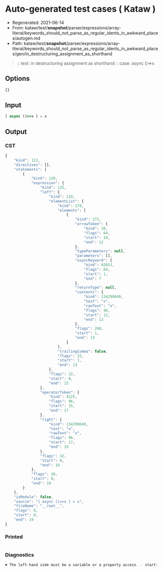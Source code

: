 # Auto-generated test cases ( Kataw )
- Regenerated: 2021-06-14
- From: kataw/test/__snapshot__/parser/expressions/array-literal/keywords_should_not_parse_as_regular_idents_in_awkward_places/autogen.md
- Path: kataw/test/__snapshot__/parser/expressions/array-literal/keywords_should_not_parse_as_regular_idents_in_awkward_places/gen/in_destructuring_assignment_as_shorthand
> :: test: in destructuring assignment as shorthand
> :: case: async ()=>x
## Options

`````js
{}
`````
## Input

`````js
[ async ()=>x ] = x
`````
## Output

### CST

```javascript
{
    "kind": 122,
    "directives": [],
    "statements": [
        {
            "kind": 120,
            "expression": {
                "kind": 125,
                "left": {
                    "kind": 119,
                    "elementList": {
                        "kind": 270,
                        "elements": [
                            {
                                "kind": 271,
                                "arrowToken": {
                                    "kind": 10,
                                    "flags": 64,
                                    "start": 10,
                                    "end": 12
                                },
                                "typeParameters": null,
                                "parameters": [],
                                "asyncKeyword": {
                                    "kind": 82031,
                                    "flags": 64,
                                    "start": 1,
                                    "end": 7
                                },
                                "returnType": null,
                                "contents": {
                                    "kind": 134299649,
                                    "text": "x",
                                    "rawText": "x",
                                    "flags": 96,
                                    "start": 12,
                                    "end": 13
                                },
                                "flags": 288,
                                "start": 1,
                                "end": 13
                            }
                        ],
                        "trailingComma": false,
                        "flags": 32,
                        "start": 1,
                        "end": 13
                    },
                    "flags": 32,
                    "start": 0,
                    "end": 15
                },
                "operatorToken": {
                    "kind": 4125,
                    "flags": 96,
                    "start": 15,
                    "end": 17
                },
                "right": {
                    "kind": 134299649,
                    "text": "x",
                    "rawText": "x",
                    "flags": 96,
                    "start": 17,
                    "end": 19
                },
                "flags": 32,
                "start": 0,
                "end": 19
            },
            "flags": 16,
            "start": 0,
            "end": 19
        }
    ],
    "isModule": false,
    "source": "[ async ()=>x ] = x",
    "fileName": "__root__",
    "flags": 0,
    "start": 0,
    "end": 19
}
```

### Printed

```javascript

```

### Diagnostics

```javascript
✖ The left-hand side must be a variable or a property access. - start: 15, end: 17

```

